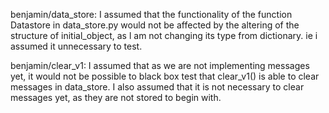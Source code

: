 benjamin/data_store: I assumed that the functionality of the function Datastore in data_store.py would not be affected by the altering of the structure of initial_object, as l am not changing its type from dictionary. ie i assumed it unnecessary to test.

benjamin/clear_v1: I assumed that as we are not implementing messages yet, it would not be possible to black box test that clear_v1() is able to clear messages in data_store. I also assumed that it is not necessary to clear messages yet, as they are not stored to begin with.
